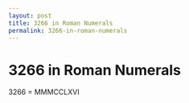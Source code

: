 ```yaml
---
layout: post
title: 3266 in Roman Numerals
permalink: 3266-in-roman-numerals
---
```


# 3266 in Roman Numerals

3266 = MMMCCLXVI
